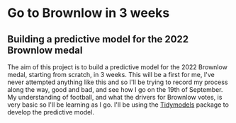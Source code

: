# Go to Brownlow in 3 weeks

## Building a predictive model for the 2022 Brownlow medal

The aim of this project is to build a predictive model for the 2022 Brownlow medal, starting from scratch, in 3 weeks. This will be a first for me, I've never attempted anything like this and so I'll be trying to record my process along the way, good and bad, and see how I go on the 19th of September. My understanding of football, and what the drivers for Brownlow votes, is very basic so I'll be learning as I go. I'll be using the [Tidymodels](https://www.tidymodels.org/books/) package to develop the predictive model.
